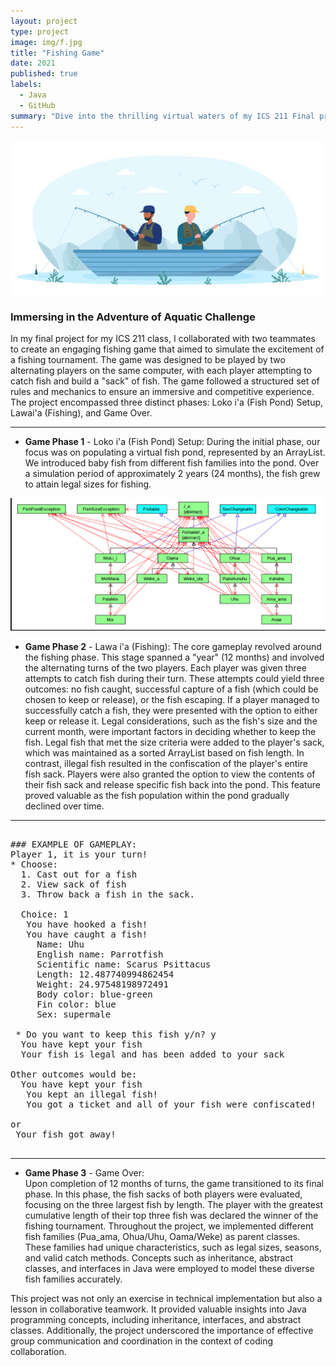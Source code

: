 ```yaml
---
layout: project
type: project
image: img/f.jpg
title: "Fishing Game"
date: 2021
published: true
labels:
  - Java
  - GitHub
summary: "Dive into the thrilling virtual waters of my ICS 211 Final project, a collaborative fishing game, where players strategize, cast lines, and compete to build the ultimate fish stash and be crowned the fishing tournament champion."
---
```


<div class="text-center p-4"><img class="img-fluid" src="../img/bannerfish.jpg"></div>

### **Immersing in the Adventure of Aquatic Challenge** 
In my final project for my ICS 211 class, I collaborated with two teammates to create an engaging fishing game that aimed to simulate the excitement of a fishing tournament. The game was designed to be played by two alternating players on the same computer, with each player attempting to catch fish and build a "sack" of fish. The game followed a structured set of rules and mechanics to ensure an immersive and competitive experience.
The project encompassed three distinct phases: Loko i'a (Fish Pond) Setup, Lawai'a (Fishing), and Game Over.



<hr>

* **Game Phase 1** - Loko i'a (Fish Pond) Setup: 
 During the initial phase, our focus was on populating a virtual fish pond, represented by an ArrayList. We introduced baby fish from different fish families into the pond. Over a simulation period of approximately 2 years (24 months), the fish grew to attain legal sizes for fishing.

<img class="img-fluid" src="../img/fish.map.png">

* **Game Phase 2** - Lawa i'a (Fishing): 
The core gameplay revolved around the fishing phase. This stage spanned a "year" (12 months) and involved the alternating turns of the two players. Each player was given three attempts to catch fish during their turn. These attempts could yield three outcomes: no fish caught, successful capture of a fish (which could be chosen to keep or release), or the fish escaping.
If a player managed to successfully catch a fish, they were presented with the option to either keep or release it. Legal considerations, such as the fish's size and the current month, were important factors in deciding whether to keep the fish. Legal fish that met the size criteria were added to the player's sack, which was maintained as a sorted ArrayList based on fish length. In contrast, illegal fish resulted in the confiscation of the player's entire fish sack.
Players were also granted the option to view the contents of their fish sack and release specific fish back into the pond. This feature proved valuable as the fish population within the pond gradually declined over time.

---
<pre>
  
### EXAMPLE OF GAMEPLAY:
Player 1, it is your turn! 
* Choose:
  1. Cast out for a fish
  2. View sack of fish
  3. Throw back a fish in the sack.
  
  Choice: 1
   You have hooked a fish!
   You have caught a fish!
     Name: Uhu
     English name: Parrotfish
     Scientific name: Scarus Psittacus
     Length: 12.487740994862454
     Weight: 24.97548198972491
     Body color: blue-green
     Fin color: blue
     Sex: supermale
     
 * Do you want to keep this fish y/n? y
  You have kept your fish
  Your fish is legal and has been added to your sack

Other outcomes would be:
  You have kept your fish
   You kept an illegal fish!
   You got a ticket and all of your fish were confiscated!

or
 Your fish got away!

</pre>
---

* **Game Phase 3** - Game Over:  
Upon completion of 12 months of turns, the game transitioned to its final phase. In this phase, the fish sacks of both players were evaluated, focusing on the three largest fish by length. The player with the greatest cumulative length of their top three fish was declared the winner of the fishing tournament.
Throughout the project, we implemented different fish families (Pua_ama, Ohua/Uhu, Oama/Weke) as parent classes. These families had unique characteristics, such as legal sizes, seasons, and valid catch methods. Concepts such as inheritance, abstract classes, and interfaces in Java were employed to model these diverse fish families accurately.


This project was not only an exercise in technical implementation but also a lesson in collaborative teamwork. It provided valuable insights into Java programming concepts, including inheritance, interfaces, and abstract classes. Additionally, the project underscored the importance of effective group communication and coordination in the context of coding collaboration.


